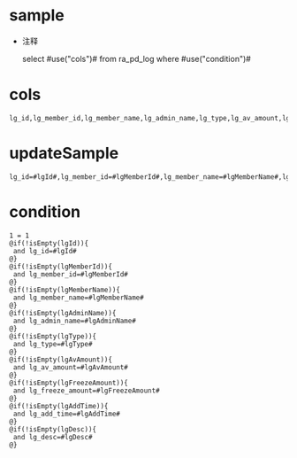 sample
===
* 注释

	select #use("cols")# from ra_pd_log  where  #use("condition")#

cols
===
	lg_id,lg_member_id,lg_member_name,lg_admin_name,lg_type,lg_av_amount,lg_freeze_amount,lg_add_time,lg_desc

updateSample
===
	
	lg_id=#lgId#,lg_member_id=#lgMemberId#,lg_member_name=#lgMemberName#,lg_admin_name=#lgAdminName#,lg_type=#lgType#,lg_av_amount=#lgAvAmount#,lg_freeze_amount=#lgFreezeAmount#,lg_add_time=#lgAddTime#,lg_desc=#lgDesc#

condition
===

	1 = 1  
	@if(!isEmpty(lgId)){
	 and lg_id=#lgId#
	@}
	@if(!isEmpty(lgMemberId)){
	 and lg_member_id=#lgMemberId#
	@}
	@if(!isEmpty(lgMemberName)){
	 and lg_member_name=#lgMemberName#
	@}
	@if(!isEmpty(lgAdminName)){
	 and lg_admin_name=#lgAdminName#
	@}
	@if(!isEmpty(lgType)){
	 and lg_type=#lgType#
	@}
	@if(!isEmpty(lgAvAmount)){
	 and lg_av_amount=#lgAvAmount#
	@}
	@if(!isEmpty(lgFreezeAmount)){
	 and lg_freeze_amount=#lgFreezeAmount#
	@}
	@if(!isEmpty(lgAddTime)){
	 and lg_add_time=#lgAddTime#
	@}
	@if(!isEmpty(lgDesc)){
	 and lg_desc=#lgDesc#
	@}
	
	